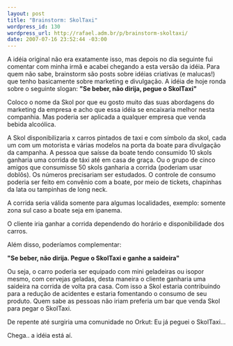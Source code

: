 ```yaml
--- 
layout: post
title: "Brainstorm: SkolTaxi"
wordpress_id: 130
wordpress_url: http://rafael.adm.br/p/brainstorm-skoltaxi/
date: 2007-07-16 23:52:44 -03:00
---
```

A idéia original não era exatamente isso, mas depois no dia seguinte fui comentar com minha irmã e acabei chegando a esta versão da idéia. Para quem não sabe, brainstorm são posts sobre idéias criativas (e malucas!) que tenho basicamente sobre marketing e divulgação. A idéia de hoje ronda sobre o seguinte slogan:
<strong>"Se beber, não dirija, pegue o SkolTaxi"</strong>

Coloco o nome da Skol por que eu gosto muito das suas abordagens do marketing da empresa e acho que essa idéia se encaixaria melhor nesta companhia. Mas poderia ser aplicada a qualquer empresa que venda bebida alcoólica.

A Skol disponibilizaria x carros pintados de taxi e com símbolo da skol, cada um com um motorista e várias modelos na porta da boate para divulgação da campanha. A pessoa que saísse da boate tendo consumido 10 skols ganharia uma corrida de táxi até em casa de graça. Ou o grupo de cinco amigos que consumisse 50 skols ganharia a corrida (poderiam usar doblôs). Os números precisariam ser estudados.
O controle de consumo poderia ser feito em convênio com a boate, por meio de tickets, chapinhas da lata ou tampinhas de long neck.

A corrida seria válida somente para algumas localidades, exemplo: somente zona sul caso a boate seja em ipanema.

O cliente iria ganhar a corrida dependendo do horário e disponibilidade dos carros.

Além disso, poderíamos complementar:

<strong>"Se beber, não dirija. Pegue o SkolTaxi e ganhe a saideira"</strong>

Ou seja, o carro poderia ser equipado com mini geladeiras ou isopor mesmo, com cervejas geladas, desta maneira o cliente ganharia uma saideira na corrida de volta pra casa.
Com isso a Skol estaria contribuindo para a redução de acidentes e estaria fomentando o consumo de seu produto. Quem sabe as pessoas não iriam preferia um bar que venda Skol para pegar o SkolTaxi.

De repente até surgiria uma comunidade no Orkut: Eu já peguei o SkolTaxi...

Chega.. a idéia está aí.

